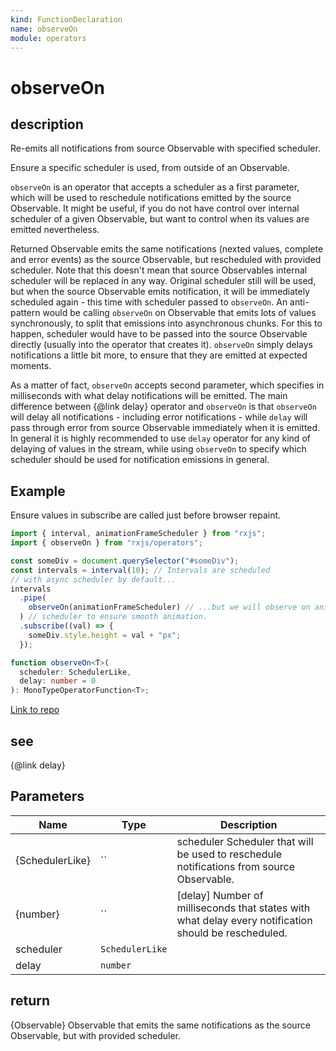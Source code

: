 ```yaml
---
kind: FunctionDeclaration
name: observeOn
module: operators
---
```


# observeOn

## description

Re-emits all notifications from source Observable with specified scheduler.

<span class="informal">Ensure a specific scheduler is used, from outside of an Observable.</span>

`observeOn` is an operator that accepts a scheduler as a first parameter, which will be used to reschedule
notifications emitted by the source Observable. It might be useful, if you do not have control over
internal scheduler of a given Observable, but want to control when its values are emitted nevertheless.

Returned Observable emits the same notifications (nexted values, complete and error events) as the source Observable,
but rescheduled with provided scheduler. Note that this doesn't mean that source Observables internal
scheduler will be replaced in any way. Original scheduler still will be used, but when the source Observable emits
notification, it will be immediately scheduled again - this time with scheduler passed to `observeOn`.
An anti-pattern would be calling `observeOn` on Observable that emits lots of values synchronously, to split
that emissions into asynchronous chunks. For this to happen, scheduler would have to be passed into the source
Observable directly (usually into the operator that creates it). `observeOn` simply delays notifications a
little bit more, to ensure that they are emitted at expected moments.

As a matter of fact, `observeOn` accepts second parameter, which specifies in milliseconds with what delay notifications
will be emitted. The main difference between {@link delay} operator and `observeOn` is that `observeOn`
will delay all notifications - including error notifications - while `delay` will pass through error
from source Observable immediately when it is emitted. In general it is highly recommended to use `delay` operator
for any kind of delaying of values in the stream, while using `observeOn` to specify which scheduler should be used
for notification emissions in general.

## Example

Ensure values in subscribe are called just before browser repaint.

```ts
import { interval, animationFrameScheduler } from "rxjs";
import { observeOn } from "rxjs/operators";

const someDiv = document.querySelector("#someDiv");
const intervals = interval(10); // Intervals are scheduled
// with async scheduler by default...
intervals
  .pipe(
    observeOn(animationFrameScheduler) // ...but we will observe on animationFrame
  ) // scheduler to ensure smooth animation.
  .subscribe((val) => {
    someDiv.style.height = val + "px";
  });
```

```ts
function observeOn<T>(
  scheduler: SchedulerLike,
  delay: number = 0
): MonoTypeOperatorFunction<T>;
```

[Link to repo](https://github.com/ReactiveX/rxjs/blob/master/src/internal/operators/observeOn.ts#L66-L70)

## see

{@link delay}

## Parameters

| Name            | Type            | Description                                                                                          |
| --------------- | --------------- | ---------------------------------------------------------------------------------------------------- |
| {SchedulerLike} | ``              | scheduler Scheduler that will be used to reschedule notifications from source Observable.            |
| {number}        | ``              | [delay] Number of milliseconds that states with what delay every notification should be rescheduled. |
| scheduler       | `SchedulerLike` |                                                                                                      |
| delay           | `number`        |                                                                                                      |

## return

{Observable<T>} Observable that emits the same notifications as the source Observable,
but with provided scheduler.
